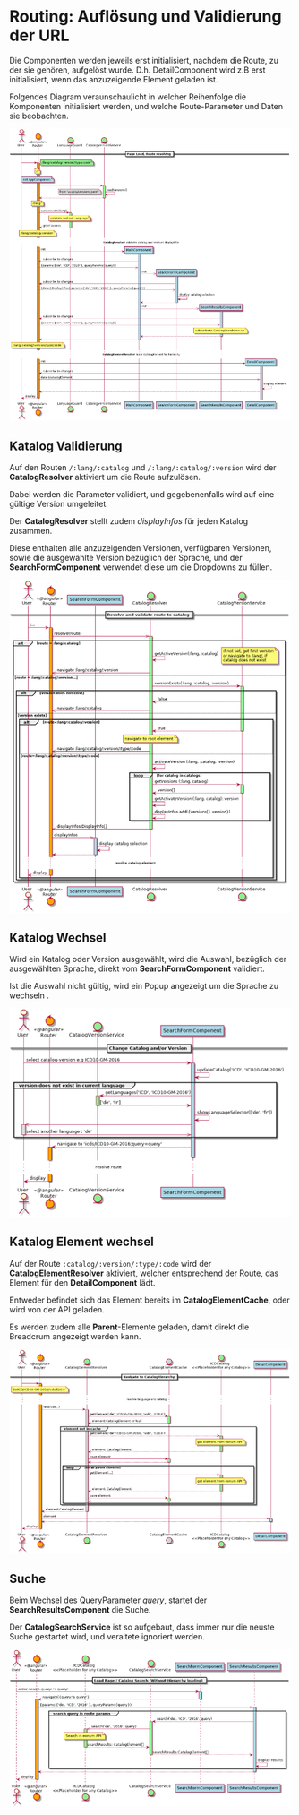 # Routing: Auflösung und Validierung der URL

Die Componenten werden jeweils erst initialisiert, 
nachdem die Route, zu der sie gehören, aufgelöst wurde. 
D.h. DetailComponent wird z.B erst initialisiert, wenn das anzuzeigende 
Element geladen ist. 

Folgendes Diagram veraunschaulicht in welcher Reihenfolge die Komponenten 
initialisiert werden, und welche Route-Parameter und Daten sie beobachten. 

![](uml/sequence/page_load.png)

## Katalog Validierung

Auf den Routen `/:lang/:catalog` und `/:lang/:catalog/:version` wird der 
**CatalogResolver** aktiviert um die Route aufzulösen. 

Dabei werden die Parameter validiert, und gegebenenfalls wird auf eine
gültige Version umgeleitet. 
 
Der **CatalogResolver** stellt zudem *displayInfos* für jeden Katalog 
zusammen. 

Diese enthalten alle anzuzeigenden Versionen, verfügbaren 
Versionen, sowie die ausgewählte Version bezüglich der Sprache, und der 
**SearchFormComponent** verwendet diese um die Dropdowns zu füllen. 

![](uml/sequence/resolve_catalog.png)

## Katalog Wechsel

Wird ein Katalog oder Version ausgewählt, wird die Auswahl, bezüglich der 
ausgewählten Sprache, direkt vom **SearchFormComponent** validiert. 

Ist die Auswahl nicht gültig, wird ein Popup angezeigt um die Sprache 
zu wechseln . 

![](uml/sequence/change_catalog.png)

## Katalog Element wechsel

Auf der Route `:catalog/:version/:type/:code` wird der **CatalogElementResolver**
aktiviert, welcher entsprechend der Route, das Element für den 
**DetailComponent** lädt. 

Entweder befindet sich das Element bereits im **CatalogElementCache**, 
oder wird von der API geladen.  

Es werden zudem alle **Parent**-Elemente geladen, damit
direkt die Breadcrum angezeigt werden kann. 

![](uml/sequence/resolve_catalog_element.png)

## Suche

Beim Wechsel des QueryParameter *query*, startet der **SearchResultsComponent**
die Suche. 

Der **CatalogSearchService** ist so aufgebaut, dass immer
nur die neuste Suche gestartet wird, und veraltete ignoriert werden. 

![](uml/sequence/search.png)
